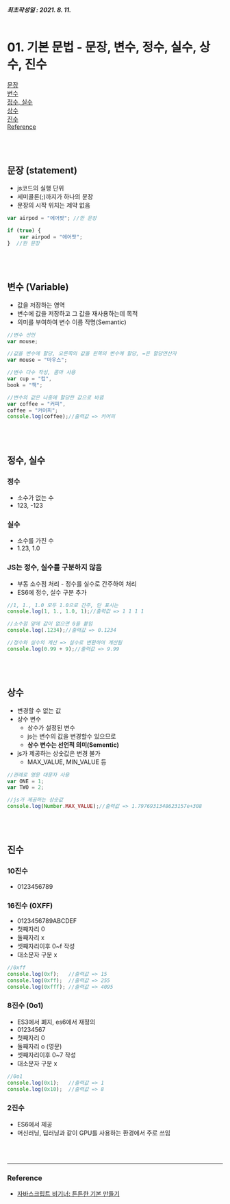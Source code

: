 ##### 최초작성일 : 2021. 8. 11.<br><br>
# 01. 기본 문법 - 문장, 변수, 정수, 실수, 상수, 진수
[문장](#문장)  
[변수](#변수)  
[정수, 실수](#정수-실수)  
[상수](#상수)  
[진수](#진수)  
[Reference](#reference)

<br><br>

## **문장 (statement)**
- js코드의 실행 단위
- 세미콜론(;)까지가 하나의 문장
- 문장의 시작 위치는 제약 없음

```js
var airpod = "에어팟";	//한 문장

if (true) {
	var airpod = "에어팟";
}  //한 문장
```

<br><br>

## **변수 (Variable)**
- 값을 저장하는 영역
- 변수에 값을 저장하고 그 값을 재사용하는데 목적
- 의미를 부여하여 변수 이름 작명(Semantic)

```js
//변수 선언
var mouse;

//값을 변수에 할당, 오른쪽의 값을 왼쪽의 변수에 할당, =은 할당연산자
var mouse = "마우스";

//변수 다수 작성, 콤마 사용
var cup = "컵",
book = "책";

//변수의 값은 나중에 할당한 값으로 바뀜
var coffee = "커피",
coffee = "커어피";
console.log(coffee);//출력값 => 커어피
```

<br><br>

## **정수, 실수**

### **정수**
- 소수가 없는 수
- 123, -123

### **실수**
- 소수를 가진 수
- 1.23, 1.0

### JS는 정수, 실수를 구분하지 않음
- 부동 소수점 처리 - 정수를 실수로 간주하여 처리
- ES6에 정수, 실수 구분 추가

```js
//1, 1., 1.0 모두 1.0으로 간주, 단 표시는
console.log(1, 1., 1.0, 1);//출력값 => 1 1 1 1

//소수점 앞에 값이 없으면 0을 붙임
console.log(.1234);//출력값 => 0.1234

//정수와 실수의 계산 => 실수로 변환하여 계산됨
console.log(0.99 + 9);//출력값 => 9.99
```

<br><br>

## **상수**
- 변경할 수 없는 값
- 상수 변수
  - 상수가 설정된 변수
  - js는 변수의 값을 변경할수 있으므로
  - **상수 변수는 선언적 의미(Sementic)**
- js가 제공하는 상숫값은 변경 불가
  - MAX_VALUE, MIN_VALUE 등
```js
//관례로 영문 대문자 사용
var ONE = 1;
var TWO = 2;

//js가 제공하는 상숫값
console.log(Number.MAX_VALUE);//출력값 => 1.7976931348623157e+308
```




<br><br>

## **진수**

### **10진수**
- 0123456789

### **16진수 (0XFF)**
- 0123456789ABCDEF
- 첫째자리 0
- 둘째자리 x
- 셋째자리이후 0~f 작성
- 대소문자 구분 x
```js
//0xff
console.log(0xf);	//출력값 => 15
console.log(0xff);  //출력값 => 255
console.log(0xfff); //출력값 => 4095
```

### **8진수 (0o1**)
- ES3에서 폐지, es6에서 재정의
- 01234567
- 첫째자리 0
- 둘째자리 o (영문)
- 셋째자리이후 0~7 작성
- 대소문자 구분 x
```js
//0o1
console.log(0x1);	//출력값 => 1
console.log(0x10);  //출력값 => 8
```

### **2진수**
- ES6에서 제공
- 머신러닝, 딥러닝과 같이 GPU를 사용하는 환경에서 주로 쓰임





<br><br>

---
### **Reference**
- [자바스크립트 비기너: 튼튼한 기본 만들기](https://www.inflearn.com/course/%EC%9E%90%EB%B0%94%EC%8A%A4%ED%81%AC%EB%A6%BD%ED%8A%B8-%EB%B9%84%EA%B8%B0%EB%84%88)
